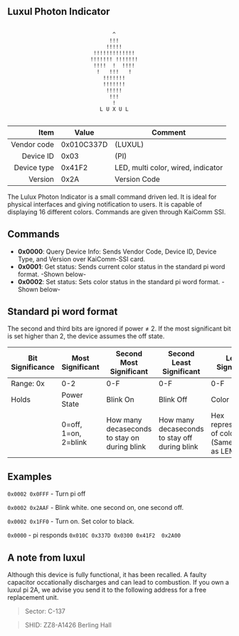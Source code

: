 Luxul Photon Indicator
----

```

                                 ^                                        
                                !!!                                       
                               !!!!! 
                           !!!!!!!!!!!!!                                  
                          !!!!!!! !!!!!!!                                 
                           !!!!  !  !!!!                                  
                            !   !!!   !                                   
                              !!!!!!!                                      
                              !!!!!!!                                     
                               !!!!!                                      
                                !!!                                       
                                 !          
                             L U X U L
                          
```

|     Item       |   Value    |   Comment
| -------------: | ---------- | ----------------
|    Vendor code | 0x010C337D | (LUXUL)
|      Device ID | 0x03       | (PI) 
|    Device type | 0x41F2     | LED, multi color, wired, indicator
|        Version | 0x2A       | Version Code

The Lulux Photon Indicator is a small command driven led. It is ideal for physical interfaces and giving notification to users. It is capable of displaying 16 different colors. Commands are given through KaiComm SSI.

Commands
----
 - **0x0000**: Query Device Info: Sends Vendor Code, Device ID, Device Type, and Version over KaiComm-SSI card.
 - **0x0001**: Get status: Sends current color status in the standard pi word format. -Shown below-
 - **0x0002**: Set status: Sets color status in the standard pi word format. -Shown below-
  
Standard pi word format
----
The second and third bits are ignored if power ≠ 2. If the most significant bit is set higher than 2, the device assumes the off state.
 
 
| Bit Significance | Most Significant     | Second Most Significant                      | Second Least Significant                      | Least Significant                                  |
|------------------|----------------------|----------------------------------------------|-----------------------------------------------|----------------------------------------------------|
| Range: 0x        | 0-2                  | 0-F                                          | 0-F                                           | 0-F                                                |
| Holds            | Power State          | Blink On                                     | Blink Off                                     | Color                                              |
|                  | 0=off, 1=on, 2=blink | How many decaseconds to stay on during blink | How many decaseconds to stay off during blink | Hex representation of color (Same spec as LEM1802) |
                                      
Examples
----  
` 0x0002 0x0FFF ` -
Turn pi off

` 0x0002 0x2AAF ` -
Blink white. one second on, one second off.

` 0x0002 0x1FF0 ` -
Turn on. Set color to black.

` 0x0000 ` - pi responds ` 0x010C 0x337D 0x0300 0x41F2  0x2A00 `


A note from luxul
----
Although this device is fully functional, it has been recalled. A faulty capacitor occationally discharges and can lead to combustion. If you own a luxul pi 2A, we advise you send it to the following address for a free replacement unit.
> Sector: C-137

> SHID: ZZ8-A1426 Berling Hall
